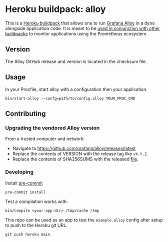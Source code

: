 # Heroku buildpack: alloy

This is a [Heroku buildpack](http://devcenter.heroku.com/articles/buildpacks)
that allows one to run [Grafana Alloy](https://grafana.com/docs/alloy/latest/)
in a dyno alongside application code.  It is meant to be [used in conjunction
with other
buildpacks](https://devcenter.heroku.com/articles/using-multiple-buildpacks-for-an-app)
to monitor applications using the Prometheus ecosystem.

## Version

The Alloy GitHub release and version is located in the checksum file.

## Usage

In your Procfile, start alloy with a configuration then your application.

```console
bin/start-alloy --confg=path/to/config.alloy YOUR_PROC_CMD
```

## Contributing

### Upgrading the vendored Alloy version

From a trusted computer and network:

- Navigate to https://github.com/grafana/alloy/releases/latest
- Replace the contents of VERSION with the release tag like `vX.Y.Z`.
- Replace the contents of SHA256SUMS with the released [file](https://github.com/grafana/alloy/releases/download/latest/SHA256SUMS).

### Developing

Install [pre-commit](https://pre-commit.com/)

```console
pre-commit install
```

Test a compilation works with:

```console
bin/compile <your-app-dir> /tmp/cache /tmp
```

This repo can be used as an app to test the `example.alloy` config after setup
to push to the Heroku git URL.

```config
git push heroku main
```
